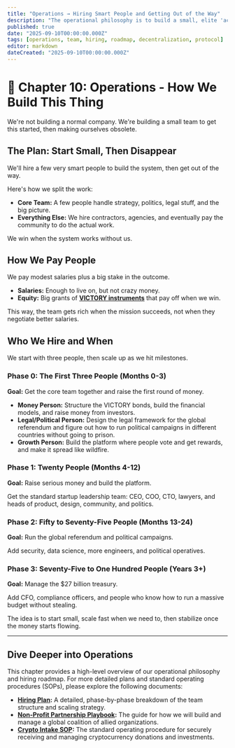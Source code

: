 ```yaml
---
title: "Operations → Hiring Smart People and Getting Out of the Way"
description: "The operational philosophy is to build a small, elite 'activation team' whose goal is to create a self-sustaining protocol and then make themselves obsolete."
published: true
date: "2025-09-10T00:00:00.000Z"
tags: [operations, team, hiring, roadmap, decentralization, protocol]
editor: markdown
dateCreated: "2025-09-10T00:00:00.000Z"
---
```


# 📖 Chapter 10: Operations - How We Build This Thing

We're not building a normal company. We're building a small team to get this started, then making ourselves obsolete.

## The Plan: Start Small, Then Disappear

We'll hire a few very smart people to build the system, then get out of the way.

Here's how we split the work:

- **Core Team:** A few people handle strategy, politics, legal stuff, and the big picture.
- **Everything Else:** We hire contractors, agencies, and eventually pay the community to do the actual work.

We win when the system works without us.

## How We Pay People

We pay modest salaries plus a big stake in the outcome.

- **Salaries:** Enough to live on, but not crazy money.
- **Equity:** Big grants of **[VICTORY instruments](./economics.md)** that pay off when we win.

This way, the team gets rich when the mission succeeds, not when they negotiate better salaries.

## Who We Hire and When

We start with three people, then scale up as we hit milestones.

### Phase 0: The First Three People (Months 0-3)

**Goal:** Get the core team together and raise the first round of money.

- **Money Person:** Structure the VICTORY bonds, build the financial models, and raise money from investors.
- **Legal/Political Person:** Design the legal framework for the global referendum and figure out how to run political campaigns in different countries without going to prison.
- **Growth Person:** Build the platform where people vote and get rewards, and make it spread like wildfire.

### Phase 1: Twenty People (Months 4-12)

**Goal:** Raise serious money and build the platform.

Get the standard startup leadership team: CEO, COO, CTO, lawyers, and heads of product, design, community, and politics.

### Phase 2: Fifty to Seventy-Five People (Months 13-24)

**Goal:** Run the global referendum and political campaigns.

Add security, data science, more engineers, and political operatives.

### Phase 3: Seventy-Five to One Hundred People (Years 3+)

**Goal:** Manage the $27 billion treasury.

Add CFO, compliance officers, and people who know how to run a massive budget without stealing.

The idea is to start small, scale fast when we need to, then stabilize once the money starts flowing.

---

## Dive Deeper into Operations

This chapter provides a high-level overview of our operational philosophy and hiring roadmap. For more detailed plans and standard operating procedures (SOPs), please explore the following documents:

- **[Hiring Plan](./careers/hiring-plan.md):** A detailed, phase-by-phase breakdown of the team structure and scaling strategy.
- **[Non-Profit Partnership Playbook](./operations/nonprofit-partnership-playbook.md):** The guide for how we will build and manage a global coalition of allied organizations.
- **[Crypto Intake SOP](./operations/crypto-intake-sop.md):** The standard operating procedure for securely receiving and managing cryptocurrency donations and investments.
